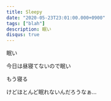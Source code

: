 ```yaml
---
title: Sleepy
date: "2020-05-23T23:01:00.000+0900"
tags: ["blah"]
description: 眠い
disqus: true
---
```


眠い

今日は昼寝てないので眠い

もう寝る

けどほとんど眠れないんだろうなぁ…